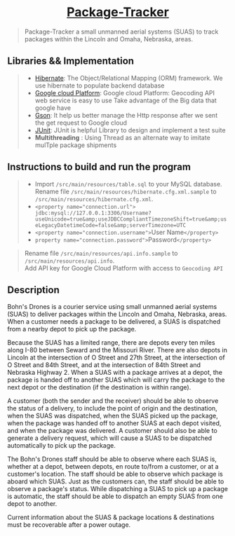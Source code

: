 <h1 align="center"><a href="https://github.com/zhuxinyishcn/package-tracker" target="_blank">Package-Tracker</a></h1>

> Package-Tracker a  small unmanned aerial systems (SUAS) to track packages within the Lincoln and Omaha, Nebraska, areas. 
## Libraries && Implementation
>- [Hibernate](https://hibernate.org/orm/): The Object/Relational Mapping (ORM) framework. We use hibernate to populate backend database    
> - [Google cloud Platform](https://cloud.google.com/): Google cloud Platform: Geocoding API web service is easy to use Take advantage of the Big data that google have   
> - [Gson](https://sites.google.com/site/gson/gson-user-guide):  It help us better manage the Http response after we sent the get request to Google cloud  
>  - [JUnit](https://junit.org/junit5/): JUnit is helpful Library to design and implement a test suite  
>  - __Multithreading__ :  Using Thread as an alternate way to imitate mulTple package shipments 
##  Instructions to build and run the program

>- Import `/src/main/resources/table.sql` to your MySQL database.
Rename file `/src/main/resources/hibernate.cfg.xml.sample` to `/src/main/resources/hibernate.cfg.xml`.   
>  - `<property name="connection.url"> jdbc:mysql://127.0.0.1:3306/Username?useUnicode=true&amp;useJDBCCompliantTimezoneShift=true&amp;useLegacyDatetimeCode=false&amp;serverTimezone=UTC`       
>  - `<property name="connection.username">`User Name`</property>`    
>  -  `property name="connection.password">`Password`</property>`    
    
>Rename file `/src/main/resources/api.info.sample` to `/src/main/resources/api.info`.   
> Add API key for Google Cloud Platform with access to `Geocoding API`
##  Description

Bohn's Drones is a courier service using small unmanned aerial systems (SUAS)
to deliver packages within the Lincoln and Omaha, Nebraska, areas.  When a
customer needs a package to be delivered, a SUAS is dispatched from a nearby
depot to pick up the package.

Because the SUAS has a limited range, there are depots every ten miles along
I-80 between Seward and the Missouri River.  There are also depots in
Lincoln at the intersection of O Street and 27th Street, at the intersection of
O Street and 84th Street, and at the intersection of 84th Street and Nebraska
Highway 2.  When a SUAS with a package arrives at a depot, the package is
handed off to another SUAS which will carry the package to the next depot or
the destination (if the destination is within range).

A customer (both the sender and the receiver) should be able to observe the
status of a delivery, to include the point of origin and the destination,
when the SUAS was dispatched, when the SUAS picked up the package, when the
package was handed off to another SUAS at each depot visited, and when the
package was delivered.  A customer should also be able to generate a delivery
request, which will cause a SUAS to be dispatched automatically to pick up the
package.

The Bohn's Drones staff should be able to observe where each SUAS is, whether
at a depot, between depots, en route to/from a customer, or at a customer's
location.  The staff should be able to observe which package is aboard which
SUAS.  Just as the customers can, the staff should be able to observe a
package's status.  While dispatching a SUAS to pick up a package is automatic,
the staff should be able to dispatch an empty SUAS from one depot to another.

Current information about the SUAS & package locations & destinations must be
recoverable after a power outage.



